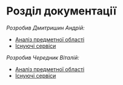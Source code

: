 # Розділ документації
*Розробив Дмитришин Андрій:*
* [Аналіз предметної області](https://github.com/AndrewDmytryshyn/TonalityAnalysis/blob/main/docs/requirements(1)/Subject%20area%20analysis.md)
* [Існуючі сервіси](https://github.com/AndrewDmytryshyn/TonalityAnalysis/blob/main/docs/requirements(1)/Services.md)

*Розробив Чередник Віталій:*
* [Аналіз предметної області](https://github.com/AndrewDmytryshyn/TonalityAnalysis/blob/main/docs/requirements(1)/Subject%20area%20analysis(Cherednyk).md)
* [Існуючі сервіси](https://github.com/AndrewDmytryshyn/TonalityAnalysis/blob/main/docs/requirements(1)/Services.md)
